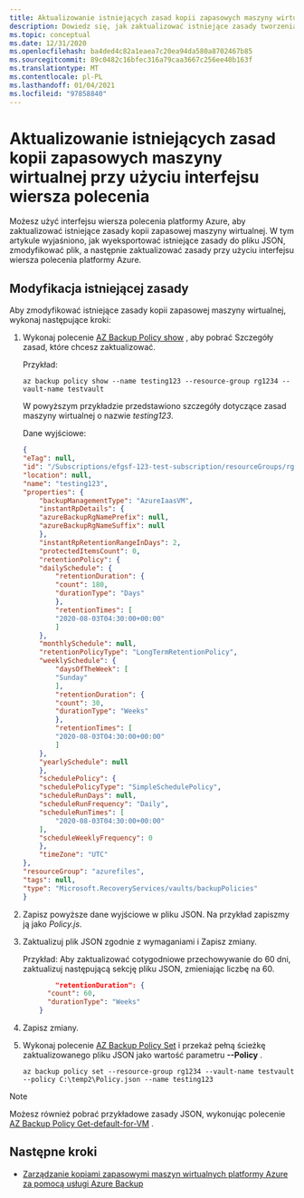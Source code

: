```yaml
---
title: Aktualizowanie istniejących zasad kopii zapasowych maszyny wirtualnej przy użyciu interfejsu wiersza polecenia
description: Dowiedz się, jak zaktualizować istniejące zasady tworzenia kopii zapasowych maszyny wirtualnej przy użyciu interfejsu wiersza polecenia platformy Azure.
ms.topic: conceptual
ms.date: 12/31/2020
ms.openlocfilehash: ba4ded4c82a1eaea7c20ea94da580a8702467b85
ms.sourcegitcommit: 89c0482c16bfec316a79caa3667c256ee40b163f
ms.translationtype: MT
ms.contentlocale: pl-PL
ms.lasthandoff: 01/04/2021
ms.locfileid: "97858840"
---
```

# <a name="update-the-existing-vm-backup-policy-using-cli"></a>Aktualizowanie istniejących zasad kopii zapasowych maszyny wirtualnej przy użyciu interfejsu wiersza polecenia

Możesz użyć interfejsu wiersza polecenia platformy Azure, aby zaktualizować istniejące zasady kopii zapasowej maszyny wirtualnej. W tym artykule wyjaśniono, jak wyeksportować istniejące zasady do pliku JSON, zmodyfikować plik, a następnie zaktualizować zasady przy użyciu interfejsu wiersza polecenia platformy Azure.

## <a name="modify-an-existing-policy"></a>Modyfikacja istniejącej zasady

Aby zmodyfikować istniejące zasady kopii zapasowej maszyny wirtualnej, wykonaj następujące kroki:

1. Wykonaj polecenie [AZ Backup Policy show](https://docs.microsoft.com/cli/azure/backup/policy#az_backup_policy_show) , aby pobrać Szczegóły zasad, które chcesz zaktualizować.

    Przykład:

    ```azurecli
    az backup policy show --name testing123 --resource-group rg1234 --vault-name testvault
    ```

    W powyższym przykładzie przedstawiono szczegóły dotyczące zasad maszyny wirtualnej o nazwie *testing123*.

    Dane wyjściowe:

    ```json
    {
    "eTag": null,
    "id": "/Subscriptions/efgsf-123-test-subscription/resourceGroups/rg1234/providers/Microsoft.RecoveryServices/vaults/testvault/backupPolicies/testing123",
    "location": null,
    "name": "testing123",
    "properties": {
        "backupManagementType": "AzureIaasVM",
        "instantRpDetails": {
        "azureBackupRgNamePrefix": null,
        "azureBackupRgNameSuffix": null
        },
        "instantRpRetentionRangeInDays": 2,
        "protectedItemsCount": 0,
        "retentionPolicy": {
        "dailySchedule": {
            "retentionDuration": {
            "count": 180,
            "durationType": "Days"
            },
            "retentionTimes": [
            "2020-08-03T04:30:00+00:00"
            ]
        },
        "monthlySchedule": null,
        "retentionPolicyType": "LongTermRetentionPolicy",
        "weeklySchedule": {
            "daysOfTheWeek": [
            "Sunday"
            ],
            "retentionDuration": {
            "count": 30,
            "durationType": "Weeks"
            },
            "retentionTimes": [
            "2020-08-03T04:30:00+00:00"
            ]
        },
        "yearlySchedule": null
        },
        "schedulePolicy": {
        "schedulePolicyType": "SimpleSchedulePolicy",
        "scheduleRunDays": null,
        "scheduleRunFrequency": "Daily",
        "scheduleRunTimes": [
            "2020-08-03T04:30:00+00:00"
        ],
        "scheduleWeeklyFrequency": 0
        },
        "timeZone": "UTC"
    },
    "resourceGroup": "azurefiles",
    "tags": null,
    "type": "Microsoft.RecoveryServices/vaults/backupPolicies"
    }
    ```

1. Zapisz powyższe dane wyjściowe w pliku JSON. Na przykład zapiszmy ją jako *Policy.js*.
1. Zaktualizuj plik JSON zgodnie z wymaganiami i Zapisz zmiany.

    Przykład: Aby zaktualizować cotygodniowe przechowywanie do 60 dni, zaktualizuj następującą sekcję pliku JSON, zmieniając liczbę na 60.

    ```json
            "retentionDuration": {
          "count": 60,
          "durationType": "Weeks"
        }

    ```

1. Zapisz zmiany.
1. Wykonaj polecenie [AZ Backup Policy Set](https://docs.microsoft.com/cli/azure/backup/policy#az_backup_policy_set) i przekaż pełną ścieżkę zaktualizowanego pliku JSON jako wartość parametru **--Policy** .

    ```azurecli
    az backup policy set --resource-group rg1234 --vault-name testvault --policy C:\temp2\Policy.json --name testing123
    ```

>[!NOTE]
>Możesz również pobrać przykładowe zasady JSON, wykonując polecenie [AZ Backup Policy Get-default-for-VM](https://docs.microsoft.com/cli/azure/backup/policy#az_backup_policy_get_default_for_vm) .

## <a name="next-steps"></a>Następne kroki

- [Zarządzanie kopiami zapasowymi maszyn wirtualnych platformy Azure za pomocą usługi Azure Backup](backup-azure-manage-vms.md)
